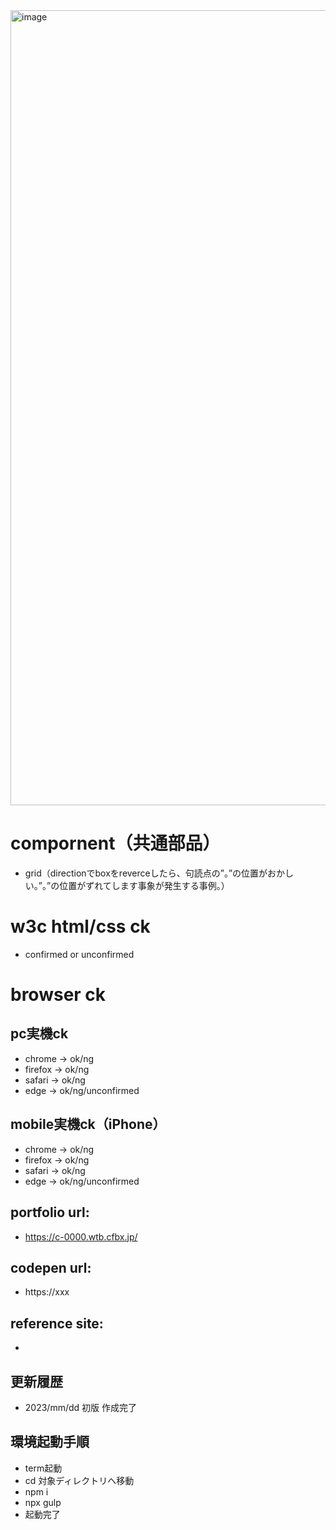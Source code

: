 <img width="1272" alt="image" src="https://user-images.githubusercontent.com/99580997/228683212-cb6dace4-d452-4477-a12f-03253e5e7a9e.png">

# compornent（共通部品）
- grid（directionでboxをreverceしたら、句読点の”。”の位置がおかしい。”。”の位置がずれてします事象が発生する事例。）

# w3c html/css ck
- confirmed or unconfirmed

# browser ck
## pc実機ck
- chrome → ok/ng
- firefox → ok/ng
- safari → ok/ng
- edge → ok/ng/unconfirmed
## mobile実機ck（iPhone）
- chrome → ok/ng
- firefox → ok/ng
- safari → ok/ng
- edge → ok/ng/unconfirmed

## portfolio url:

- https://c-0000.wtb.cfbx.jp/

## codepen url:
- https://xxx

## reference site:
- 

## 更新履歴

- 2023/mm/dd 初版 作成完了

## 環境起動手順
- term起動
- cd 対象ディレクトリへ移動
- npm i
- npx gulp
- 起動完了
